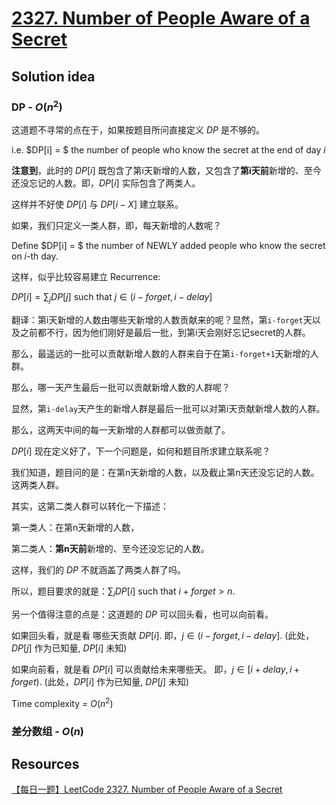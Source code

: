 # [2327. Number of People Aware of a Secret](https://leetcode.com/problems/number-of-people-aware-of-a-secret/)

## Solution idea

### DP - $O(n^2)$

这道题不寻常的点在于，如果按题目所问直接定义 $DP$ 是不够的。

i.e. $DP[i] = $ the number of people who know the secret at the end of day $i$

**注意到**，此时的 $DP[i]$ 既包含了第i天新增的人数，又包含了**第i天前**新增的、至今还没忘记的人数。即，$DP[i]$ 实际包含了两类人。

这样并不好使 $DP[i]$ 与 $DP[i-X]$ 建立联系。

如果，我们只定义一类人群，即，每天新增的人数呢？

Define $DP[i] = $ the number of NEWLY added people who know the secret on $i$-th day.

这样，似乎比较容易建立 Recurrence:

$DP[i] = \sum_j DP[j]$ such that $j\in (i-forget, i-delay]$

翻译：第i天新增的人数由哪些天新增的人数贡献来的呢？显然，第`i-forget`天以及之前都不行，因为他们刚好是最后一批，到第i天会刚好忘记secret的人群。

那么，最遥远的一批可以贡献新增人数的人群来自于在第`i-forget+1`天新增的人群。

那么，哪一天产生最后一批可以贡献新增人数的人群呢？

显然，第`i-delay`天产生的新增人群是最后一批可以对第i天贡献新增人数的人群。

那么，这两天中间的每一天新增的人群都可以做贡献了。

$DP[i]$ 现在定义好了，下一个问题是，如何和题目所求建立联系呢？

我们知道，题目问的是：在第n天新增的人数，以及截止第n天还没忘记的人数。这两类人群。

其实，这第二类人群可以转化一下描述：

第一类人：在第n天新增的人数，

第二类人：**第n天前**新增的、至今还没忘记的人数。

这样，我们的 $DP$ 不就涵盖了两类人群了吗。

所以，题目要求的就是：$\sum_i DP[i]$ such that $i+forget>n$.

另一个值得注意的点是：这道题的 $DP$ 可以回头看，也可以向前看。

如果回头看，就是看 哪些天贡献 $DP[i]$. 即，$j\in (i-forget, i-delay]$. (此处，$DP[j]$ 作为已知量, $DP[i]$ 未知)

如果向前看，就是看 $DP[i]$ 可以贡献给未来哪些天。 即，$j\in [i+delay, i+forget)$. (此处，$DP[i]$ 作为已知量, $DP[j]$ 未知)

Time complexity = $O(n^2)$


### 差分数组 - $O(n)$

## Resources
[【每日一题】LeetCode 2327. Number of People Aware of a Secret](https://www.youtube.com/watch?v=ocooPLNzmYI&ab_channel=HuifengGuan)